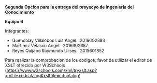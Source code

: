 <b>Segunda Opcion para la entrega del proyecyo de Ingenieria del Conocimiento </b>

<b>Equipo 6</b>

Integrantes:

  - Guendolay Villalobos Luis Angel &nbsp; 2016602883
  - Martínez Velasco Angel &nbsp; 2016602687
  - Reyes Quijano Raymundo Ulises &nbsp; 2015601852



Para realizar la comprobacion de los codigos, favor de utilizar el editor de XSLT ofrecido por W3Schools (https://www.w3schools.com/xml/tryxslt.asp?xmlfile=cdcatalog&xsltfile=cdcatalog)
